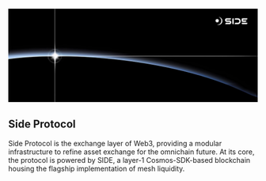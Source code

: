 ![Side Protocol](https://github.com/sideprotocol/.github/blob/main/profile/1-1.jpg?raw=true)

## Side Protocol

Side Protocol is the exchange layer of Web3, providing a modular infrastructure to refine asset exchange for the omnichain future. At its core, the protocol is powered by SIDE, a layer-1 Cosmos-SDK-based blockchain housing the flagship implementation of mesh liquidity.
